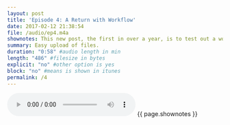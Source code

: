 ```yaml
---
layout: post
title: 'Episode 4: A Return with Workflow'
date: 2017-02-12 21:38:54
file: /audio/ep4.m4a
shownotes: This new post, the first in over a year, is to test out a workflow in the Workflow app for creating the podcast episode blog page (and the RSS item) and uploading it and the audio file to Github using Working Copy. 
summary: Easy upload of files.
duration: "0:58" #audio length in min
length: "486" #filesize in bytes
explicit: "no" #other option is yes
block: "no" #means is shown in itunes
permalink: /4
---
```

<audio controls>
  <source src="{{site.url}}{{site.baseurl}}{{ page.file }}" type="audio/x-m4a">
Your browser does not support the audio element.
</audio>
{{ page.shownotes }}
